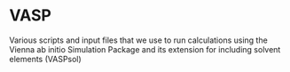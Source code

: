 # VASP
Various scripts and input files that we use to run calculations using the Vienna ab initio Simulation Package and its extension for including solvent elements (VASPsol)
